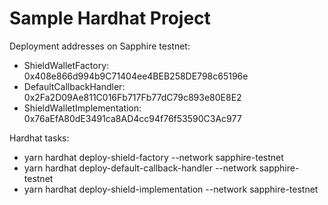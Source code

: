 # Sample Hardhat Project

Deployment addresses on Sapphire testnet:
 
 - ShieldWalletFactory: 0x408e866d994b9C71404ee4BEB258DE798c65196e
 - DefaultCallbackHandler: 0x2Fa2D09Ae811C016Fb717Fb77dC79c893e80E8E2 
 - ShieldWalletImplementation: 0x76aEfA80dE3491ca8AD4cc94f76f53590C3Ac977


Hardhat tasks:
 - yarn hardhat deploy-shield-factory --network sapphire-testnet
 - yarn hardhat deploy-default-callback-handler --network sapphire-testnet
 - yarn hardhat deploy-shield-implementation --network sapphire-testnet